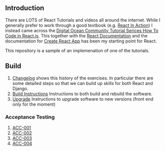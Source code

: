 
## Introduction

There are LOTS of React Tutorials and videos all around the internet.
While I generally prefer to work through a good textbook (e.g. [React In
Action](https://www.manning.com/books/react-in-action)) I instead came
across the [Digital Ocean Community Tutorial Serices How To Code in
React.js](https://www.digitalocean.com/community/tutorial_series/how-to-code-in-react-js).
This together with the [React Documentation](https://reactjs.org/) and
the documentation for [Create React App](https://create-react-app.dev/)
has been my starting point for React.

This repository is a sample of an implemenation of one of the tutorials.


## Build

1. [Changelog](./CHANGELOG.md) shows this history of the exercises. In
   particular there are some detailed steps so that we can build up
   skills for both React and Django.
1. [Build Instructions](./sdlc/work_instructions/rebuild.md)
   Instructions to both build and rebuild the software.
1. [Upgrade](./sdlc/work_instructions/upgrade.md) Instructions to
   upgrade software to new versions (front end only for the moment)

### Acceptance Testing

1. [ACC-001](./sdlc/acceptance_tests/ACC-001.md)
1. [ACC-002](./sdlc/acceptance_tests/ACC-002.md)
1. [ACC-003](./sdlc/acceptance_tests/ACC-003.md)
1. [ACC-004](./sdlc/acceptance_tests/ACC-004.md)

